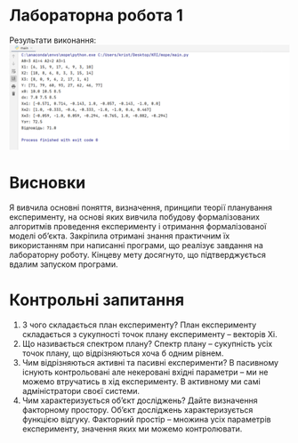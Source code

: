 # Лабораторна робота 1
Результати виконання:
![Image alt](https://github.com/Kristina200220/mope_labs/raw/main/1.png)
# Висновки
Я вивчила основні поняття, визначення, принципи теорії планування експерименту, на основі яких вивчила побудову формалізованих алгоритмів проведення експерименту і отримання формалізованої моделі об’єкта. Закріпила отримані знання практичним їх використанням при написанні програми, що реалізує завдання на лабораторну роботу. Кінцеву мету досягнуто, що підтверджується вдалим запуском програми.
# Контрольні запитання
1.	З чого складається план експерименту?
План експерименту складається з сукупності точок плану експерименту – векторів Xi.
2.	Що називається спектром плану?
Спектр плану – сукупність усіх точок плану, що відрізняються хоча б одним рівнем.
3.	Чим відрізняються активні та пасивні експерименти?
В пасивному існують контрольовані але некеровані вхідні параметри – ми не можемо втручатись в хід експерименту. В активному ми самі адміністратори своєї системи.
4.	Чим характеризується об’єкт досліджень? Дайте визначення факторному простору.
Об’єкт досліджень характеризується функцією відгуку. Факторний простір – множина усіх параметрів експерименту, значення яких ми можемо контролювати.
